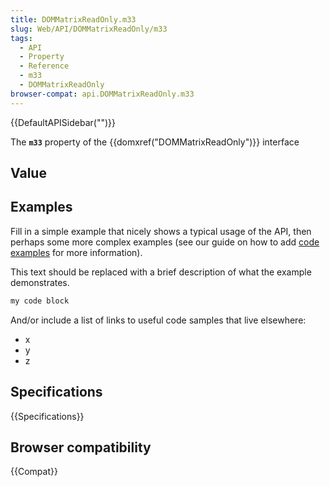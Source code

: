 ```yaml
---
title: DOMMatrixReadOnly.m33
slug: Web/API/DOMMatrixReadOnly/m33
tags:
  - API
  - Property
  - Reference
  - m33
  - DOMMatrixReadOnly
browser-compat: api.DOMMatrixReadOnly.m33
---
```

{{DefaultAPISidebar("")}}

The **`m33`** property of the {{domxref("DOMMatrixReadOnly")}} interface 

## Value



## Examples

Fill in a simple example that nicely shows a typical usage of the API, then perhaps some more complex examples (see our guide on how to add [code examples](/en-US/docs/MDN/Contribute/Structures/Code_examples) for more information).

This text should be replaced with a brief description of what the example demonstrates.

```js
my code block
```

And/or include a list of links to useful code samples that live elsewhere:

*   x
*   y
*   z

## Specifications

{{Specifications}}

## Browser compatibility

{{Compat}}


